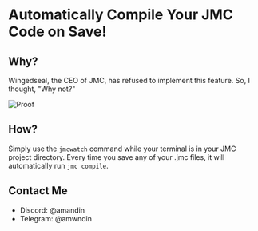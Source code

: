 # Automatically Compile Your JMC Code on Save!

## Why?
Wingedseal, the CEO of JMC, has refused to implement this feature. So, I thought, "Why not?"

![Proof](images/proof.png)

## How?
Simply use the `jmcwatch` command while your terminal is in your JMC project directory. Every time you save any of your .jmc files, it will automatically run `jmc compile`.

## Contact Me
- Discord: @amandin
- Telegram: @amwndin
